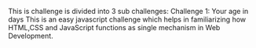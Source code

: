 This is challenge is divided into 3 sub challenges:
    Challenge 1: Your age in days
        This is an easy javascript challenge which helps in familiarizing how HTML,CSS and JavaScript functions as single mechanism in Web Development.